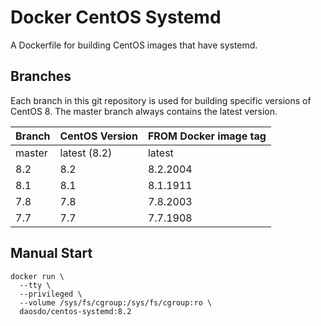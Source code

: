 # Docker CentOS Systemd

A Dockerfile for building CentOS images that have systemd.

## Branches

Each branch in this git repository is used for building specific versions
of CentOS 8. The master branch always contains the latest version.

|Branch |CentOS Version|FROM Docker image tag|
|-------|--------------|---------------------|
|master |latest (8.2)  |latest               |
|8.2    |8.2           |8.2.2004             |
|8.1    |8.1           |8.1.1911             |
|7.8    |7.8           |7.8.2003             |
|7.7    |7.7           |7.7.1908             |


## Manual Start

```
docker run \
  --tty \
  --privileged \
  --volume /sys/fs/cgroup:/sys/fs/cgroup:ro \
  daosdo/centos-systemd:8.2
```
